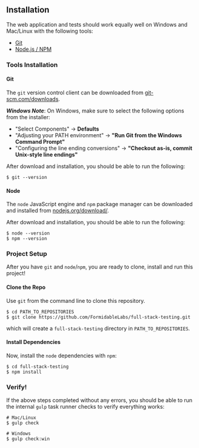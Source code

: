 Installation
------------

The web application and tests should work equally well on Windows and Mac/Linux
with the following tools:

* [Git](http://git-scm.com)
* [Node.js / NPM](http://nodejs.org/)

### Tools Installation

#### Git

The `git` version control client can be downloaded from
[git-scm.com/downloads](http://git-scm.com/downloads).

***Windows Note***: On Windows, make sure to select the following options
from the installer:

* "Select Components" &rarr; **Defaults**
* "Adjusting your PATH environment" &rarr; **"Run Git from the Windows Command Prompt"**
* "Configuring the line ending conversions" &rarr; **"Checkout as-is, commit Unix-style line endings"**

After download and installation, you should be able to run the following:

```
$ git --version
```

#### Node

The `node` JavaScript engine and `npm` package manager can be downloaded and
installed from [nodejs.org/download/](http://nodejs.org/download/).

After download and installation, you should be able to run the following:

```
$ node --version
$ npm --version
```


### Project Setup

After you have `git` and `node`/`npm`, you are ready to clone, install and run
this project!

#### Clone the Repo

Use `git` from the command line to clone this repository.

```
$ cd PATH_TO_REPOSITORIES
$ git clone https://github.com/FormidableLabs/full-stack-testing.git
```

which will create a `full-stack-testing` directory in `PATH_TO_REPOSITORIES`.

#### Install Dependencies

Now, install the `node` dependencies with `npm`:

```
$ cd full-stack-testing
$ npm install
```


### Verify!

If the above steps completed without any errors, you should be able to run the
internal `gulp` task runner checks to verify everything works:

```
# Mac/Linux
$ gulp check

# Windows
$ gulp check:win
```

